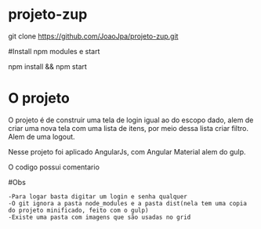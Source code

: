 # projeto-zup

  git clone https://github.com/JoaoJpa/projeto-zup.git

#Install npm modules e start

  npm install && npm start

# O projeto

   O projeto é de construir uma tela de login igual ao do escopo dado, alem de criar uma nova tela com uma lista de itens, por meio dessa lista criar filtro. Alem de uma logout.

   Nesse projeto foi aplicado AngularJs, com Angular Material alem do gulp.

   O codigo possui comentario

#Obs

    -Para logar basta digitar um login e senha qualquer
    -O git ignora a pasta node_modules e a pasta dist(nela tem uma copia do projeto minificado, feito com o gulp)
    -Existe uma pasta com imagens que são usadas no grid
